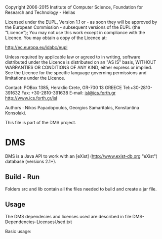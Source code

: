 Copyright 2006-2015 Institute of Computer Science,
Foundation for Research and Technology - Hellas

Licensed under the EUPL, Version 1.1 or - as soon they will be approved
by the European Commission - subsequent versions of the EUPL (the "Licence");
You may not use this work except in compliance with the Licence.
You may obtain a copy of the Licence at:

http://ec.europa.eu/idabc/eupl

Unless required by applicable law or agreed to in writing, software distributed
under the Licence is distributed on an "AS IS" basis,
WITHOUT WARRANTIES OR CONDITIONS OF ANY KIND, either express or implied.
See the Licence for the specific language governing permissions and limitations
under the Licence.

Contact:  POBox 1385, Heraklio Crete, GR-700 13 GREECE
Tel:+30-2810-391632
Fax: +30-2810-391638
E-mail: isl@ics.forth.gr
http://www.ics.forth.gr/isl

Authors : Nikos Papadopoulos, Georgios Samaritakis, Konstantina Konsolaki.

This file is part of the DMS project.

DMS
======

DMS is a Java API to work with an [eXist] (http://www.exist-db.org "eXist") database (versions 2.1+).

## Build - Run
Folders src and lib contain all the files needed to build and create a jar file.

## Usage
The DMS dependecies and licenses used are described in file DMS-Dependencies-LicensesUsed.txt 

Basic usage:




